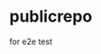 # publicrepo
for e2e test























































































































































































































































































































































































































































































































































































































































































































































































































































































































































































































































































































































































































































































































































































































































































